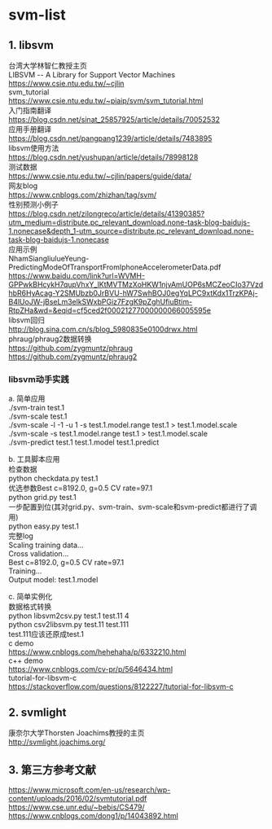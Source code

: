 # svm-list

## 1. libsvm
台湾大学林智仁教授主页  
LIBSVM -- A Library for Support Vector Machines  
https://www.csie.ntu.edu.tw/~cjlin  
svm_tutorial  
https://www.csie.ntu.edu.tw/~piaip/svm/svm_tutorial.html  
入门指南翻译  
https://blog.csdn.net/sinat_25857925/article/details/70052532  
应用手册翻译  
https://blog.csdn.net/pangpang1239/article/details/7483895  
libsvm使用方法  
https://blog.csdn.net/yushupan/article/details/78998128  
测试数据  
https://www.csie.ntu.edu.tw/~cjlin/papers/guide/data/  
网友blog  
https://www.cnblogs.com/zhizhan/tag/svm/  
性别预测小例子  
https://blog.csdn.net/zilongreco/article/details/41390385?utm_medium=distribute.pc_relevant_download.none-task-blog-baidujs-1.nonecase&depth_1-utm_source=distribute.pc_relevant_download.none-task-blog-baidujs-1.nonecase  
应用示例  
NhamSiangliulueYeung-PredictingModeOfTransportFromIphoneAccelerometerData.pdf  
https://www.baidu.com/link?url=WVMH-GPPwkBHcykH7qupVhxY_lKtMVTMzXoHKW1njvAmUOP6sMCZeoCIo37VzdhbR6HyAcag-Y2SMUbzb0JrBVU-hW7SwhBOJ0egYqLPC9xtKdx1TrzKPAj-B4lUoJW-jBseLm3elkSWxbPGiz7FzgK9pZghUfiuBtim-RtpZHa&wd=&eqid=cf5ced2f00021277000000066005595e  
libsvm回归  
http://blog.sina.com.cn/s/blog_5980835e0100drwx.html  
phraug/phraug2数据转换  
https://github.com/zygmuntz/phraug  
https://github.com/zygmuntz/phraug2  

### libsvm动手实践
a. 简单应用  
./svm-train test.1  
./svm-scale test.1  
./svm-scale -l -1 -u 1 -s test.1.model.range test.1 > test.1.model.scale  
./svm-scale -s test.1.model.range test.1 > test.1.model.scale  
./svm-predict test.1 test.1.model test.1.predict  

b. 工具脚本应用  
检查数据  
python checkdata.py test.1  
优选参数Best c=8192.0, g=0.5 CV rate=97.1    
python grid.py test.1   
一步配置到位(其对grid.py、svm-train、svm-scale和svm-predict都进行了调用)  
python easy.py test.1  
完整log  
Scaling training data...  
Cross validation...  
Best c=8192.0, g=0.5 CV rate=97.1  
Training...  
Output model: test.1.model  


c. 简单实例化  
数据格式转换  
python libsvm2csv.py test.1 test.11 4  
python csv2libsvm.py test.11 test.111  
test.111应该还原成test.1  
c demo  
https://www.cnblogs.com/hehehaha/p/6332210.html  
c++ demo  
https://www.cnblogs.com/cv-pr/p/5646434.html  
tutorial-for-libsvm-c  
https://stackoverflow.com/questions/8122227/tutorial-for-libsvm-c  

    
## 2. svmlight
康奈尔大学Thorsten Joachims教授的主页  
http://svmlight.joachims.org/  
  
  
## 3. 第三方参考文献  
https://www.microsoft.com/en-us/research/wp-content/uploads/2016/02/svmtutorial.pdf  
https://www.cse.unr.edu/~bebis/CS479/  
https://www.cnblogs.com/dong1/p/14043892.html  

